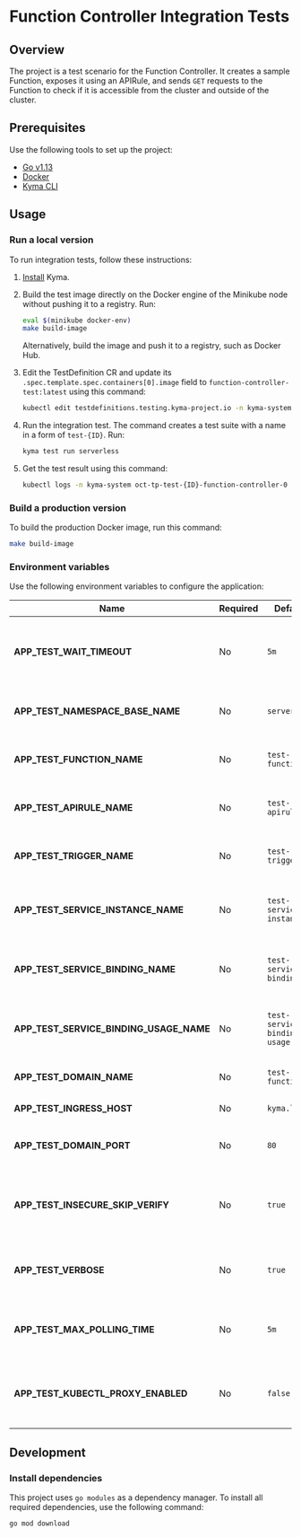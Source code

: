 # Function Controller Integration Tests

## Overview

The project is a test scenario for the Function Controller. It creates a sample Function, exposes it using an APIRule, and sends `GET` requests to the Function to check if it is accessible from the cluster and outside of the cluster.

## Prerequisites

Use the following tools to set up the project:

- [Go v1.13](https://golang.org)
- [Docker](https://www.docker.com/)
- [Kyma CLI](https://github.com/kyma-project/cli)

## Usage

### Run a local version

To run integration tests, follow these instructions:

1. [Install](https://kyma-project-old.netlify.app/docs/#installation-install-kyma-locally) Kyma.
2. Build the test image directly on the Docker engine of the Minikube node without pushing it to a registry. Run:

   ```bash
   eval $(minikube docker-env)
   make build-image
   ```

   Alternatively, build the image and push it to a registry, such as Docker Hub.

3. Edit the TestDefinition CR and update its `.spec.template.spec.containers[0].image` field to `function-controller-test:latest` using this command:

   ```bash
   kubectl edit testdefinitions.testing.kyma-project.io -n kyma-system function-controller
   ```

4. Run the integration test. The command creates a test suite with a name in a form of `test-{ID}`. Run:

   ```bash
   kyma test run serverless
   ```

5. Get the test result using this command:

   ```bash
   kubectl logs -n kyma-system oct-tp-test-{ID}-function-controller-0 tests
   ```

### Build a production version

To build the production Docker image, run this command:

```bash
make build-image
```

### Environment variables

Use the following environment variables to configure the application:

| Name                                    | Required | Default                      | Description                                                                                                                   |
|-----------------------------------------| -------- |------------------------------|-------------------------------------------------------------------------------------------------------------------------------|
| **APP_TEST_WAIT_TIMEOUT**               | No       | `5m`                         | The period of time for which the application waits for the resources to meet defined conditions                               |
| **APP_TEST_NAMESPACE_BASE_NAME**        | No       | `serverless`                 | The name of the Namespace used during integration tests                                                                       |
| **APP_TEST_FUNCTION_NAME**              | No       | `test-function`              | The name of the Function created and deleted during integration tests                                                         |
| **APP_TEST_APIRULE_NAME**               | No       | `test-apirule`               | The name of the APIRule created and deleted during integration tests                                                          |
| **APP_TEST_TRIGGER_NAME**               | No       | `test-trigger`               | The name of the Trigger created and deleted during integration tests                                                          |
| **APP_TEST_SERVICE_INSTANCE_NAME**      | No       | `test-service-instance`      | The name of the ServiceInstance created and deleted during integration tests                                                  |
| **APP_TEST_SERVICE_BINDING_NAME**       | No       | `test-service-binding`       | The name of the ServiceBinding created and deleted during integration tests                                                   |
| **APP_TEST_SERVICE_BINDING_USAGE_NAME** | No       | `test-service-binding-usage` | The name of the ServiceBindingUsage created and deleted during integration tests                                              |
| **APP_TEST_DOMAIN_NAME**                | No       | `test-function`              | The domain name used in the APIRule CR                                                                                        |
| **APP_TEST_INGRESS_HOST**               | No       | `kyma.local`                 | The Ingress host address                                                                                                      |
| **APP_TEST_DOMAIN_PORT**                | No       | `80`                         | The port of the Service exposed by the APIRule in a given domain                                                              |
| **APP_TEST_INSECURE_SKIP_VERIFY**       | No       | `true`                       | The flag that controls whether tests use verification of the server's certificate and the host name to reach the Function     |
| **APP_TEST_VERBOSE**                    | No       | `true`                       | The value that controls whether tests log resources that are subject to change                                                |
| **APP_TEST_MAX_POLLING_TIME**           | No       | `5m`                         | The maximum period of time in which the Function must reconfigure after an update                                             |
| **APP_TEST_KUBECTL_PROXY_ENABLED**      | No       | `false`                      | It enables to run test locally with `kubectl proxy`. Run `kubectl proxy --proxy 8001` in background and set the env to `true` |

## Development

### Install dependencies

This project uses `go modules` as a dependency manager. To install all required dependencies, use the following command:

```bash
go mod download
```
